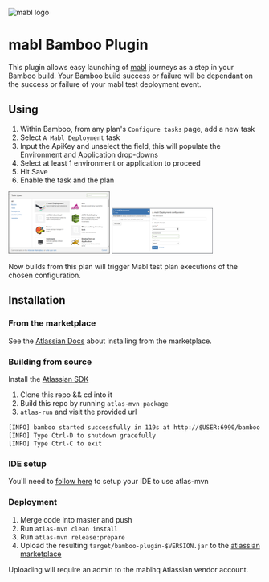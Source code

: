 ![mabl logo](https://avatars3.githubusercontent.com/u/25963599?s=100&v=4)
# mabl Bamboo Plugin

This plugin allows easy launching of [mabl](https://www.mabl.com) journeys as a step in your Bamboo build. Your Bamboo build success or failure will be dependant on the success or failure of your mabl test deployment event.

## Using
1. Within Bamboo, from any plan's `Configure tasks` page, add a new task
2. Select `A Mabl Deployment` task
3. Input the ApiKey and unselect the field, this will populate the Environment and Application drop-downs
4. Select at least 1 environment or application to proceed
4. Hit Save
5. Enable the task and the plan

<img src="https://github.com/mablhq/bamboo-plugin/raw/master/src/main/resources/images/BambooTaskSelectionV2.png" alt="Select Mabl Deployment" width="40%"/>
<img src="https://github.com/mablhq/bamboo-plugin/raw/master/src/main/resources/images/BambooTaskConfigurationV2.png" alt="Input Configuration" width="40%"/>

Now builds from this plan will trigger Mabl test plan executions of the chosen configuration.

## Installation

### From the marketplace
See the [Atlassian Docs](https://marketplace.atlassian.com/apps/1219102/mabl-deployment?hosting=server&tab=installation) about installing from the marketplace.

### Building from source
Install the [Atlassian SDK](https://developer.atlassian.com/server/framework/atlassian-sdk/set-up-the-atlassian-plugin-sdk-and-build-a-project/)
1. Clone this repo && cd into it
2. Build this repo by running `atlas-mvn package`
3. `atlas-run` and visit the provided url
  ```
  [INFO] bamboo started successfully in 119s at http://$USER:6990/bamboo
  [INFO] Type Ctrl-D to shutdown gracefully
  [INFO] Type Ctrl-C to exit
  ```
### IDE setup
You'll need to [follow here](https://community.developer.atlassian.com/t/configure-idea-to-use-the-sdk/10610) to setup your IDE to use atlas-mvn

### Deployment
1. Merge code into master and push
2. Run `atlas-mvn clean install`
3. Run `atlas-mvn release:prepare`
4. Upload the resulting `target/bamboo-plugin-$VERSION.jar` to the [atlassian marketplace](https://marketplace.atlassian.com/manage/apps/1219102/versions)

Uploading will require an admin to the mablhq Atlassian vendor account. 
  
